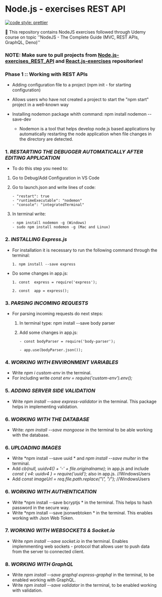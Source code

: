 # Node.js - exercises REST API

[![code style: prettier](https://img.shields.io/badge/code_style-prettier-ff69b4.svg?style=flat-square)](https://github.com/prettier/prettier)


📝 This repository contains NodeJS exercises followed through Udemy course on topic ''NodeJS - The Complete Guide (MVC, REST APIs, GraphQL, Deno)''

### NOTE: Make sure to pull projects from [Node.js-exercises_REST_API](https://github.com/merima98/Node.js-exercises_REST_API) and [React.js-exercises](https://github.com/merima98/React.js-exercises) repositories! 
 

### Phase 1 :: Working with REST APIs
  
- Adding configuration file to a project (npm init - for starting configuration)
- Allows users who have not created a project to start the "npm start" project in a well-known way
 
- Installing nodemon package whith command: npm install nodemon --save-dev
	- Nodemon is a tool that helps develop node.js based applications by automatically restarting the node application when file changes in the directory are detected.

 
### 1. *RESTARTING THE DEBUGGER AUTOMATICALLY AFTER EDITING APPLICATION*

- To do this step you need to:

1. Go to Debug/Add Configuration in VS Code

2. Go to launch.json and write lines of code:

	   - "restart": true
	   - "runtimeExecutable": "nodemon"
	   - "console": "integratedTerminal"
   
3. In terminal write:

	   - npm install nodemon -g (Windows)   
	   - sudo npm install nodemon -g (Mac and Linux) 
   

### 2. *INSTALLING Express.js* 

- For installation it is necessary to run the following command through the terminal:

	  1. npm install --save express
  
- Do some changes in app.js:

	  1. const  express = require('express');

	  2. const  app = express();
	 
  
### 3. *PARSING INCOMING REQUESTS*
 
- For parsing incoming requests do next steps:
  
  1. In terminal type: npm install --save body parser
  
  2. Add some changes in app.js:
     
		 - const bodyParser = require('body-parser');

		 - app.use(bodyParser.json());
	 

### 4. *WORKING WITH ENVIRONMENT VARIABLES*

- Write *npm i custom-env* in the terminal. 
- For including write *const env = require('custom-env').env();*

### 5. *ADDING SERVER SIDE VALIDATION*

- Write *npm install --save express-validator* in the terminal. This package helps in implementing validation.

### 6. *WORKING WITH THE DATABASE*

- Write: *npm install --save mongoose* in the terminal to be able working with the database.

### 6. *UPLOADING IMAGES*

- Write *npm install --save uuid * and *npm install --save multer* in the terminal. 
- Add *cb(null, uuidv4() + '-' + file.originalname);* in app.js and include *const { v4: uuidv4 } = require('uuid');* also in app.js. //WindowsUsers
- Add *const imageUrl = req.file.path.replace("\\", "/");*  //WindowsUsers

### 6. *WORKING WITH AUTHENTICATION*

- Write *npm install --save bcryptjs * in the terminal. This helps to hash password in the secure way.
- Write *npm install --save jsonwebtoken * in the terminal. This enables working with Json Web Token.

### 7. *WORKING WITH WEBSOCKETS & Socket.io*

- Write *npm install --save socket.io* in the terminal. Enables implemmenting web sockets - protocol that allows user to push data from the server to connected client.

### 8. *WORKING WITH GraphQL*

- Write *npm install --save graphql express-graphql* in the terminal, to be enabled working with GraphQL.
- Write *npm install --save validator* in the terminal, to be enabled working with validation.



  





	 
 
	

 



	 
  
  
